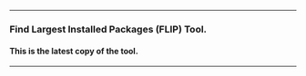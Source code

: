 <hr>
<h3>
Find Largest Installed Packages (FLIP) Tool.
</h3>
<h4>
  This is the latest copy of the tool.
</h4>
<hr>
